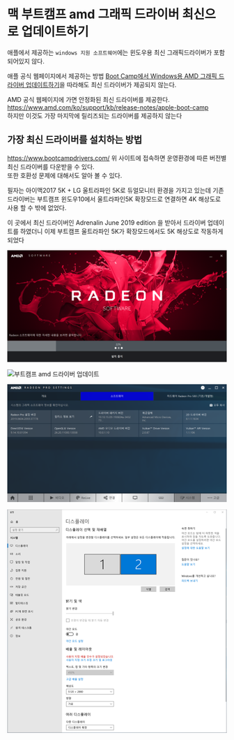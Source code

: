 # 맥 부트캠프 amd 그래픽 드라이버 최신으로 업데이트하기

애플에서 제공하는 `windows 지원 소프트웨어`에는 윈도우용 최신 그래픽드라이버가 포함되어있지 않다.

애플 공식 웹페이지에서 제공하는 방법 [Boot Camp에서 Windows용 AMD 그래픽 드라이버 업데이트하기](https://support.apple.com/ko-kr/HT208908)을 따라해도 최신 드라이버가 제공되지 않는다.

AMD 공식 웹페이지에 가면 안정화된 최신 드라이버를 제공한다.  
<https://www.amd.com/ko/support/kb/release-notes/apple-boot-camp>  
하지만 이것도 가장 마지막에 릴리즈되는 드라이버를 제공하지 않는다

## 가장 최신 드라이버를 설치하는 방법

https://www.bootcampdrivers.com/
위 사이트에 접속하면 운영환경에 따른 버전별 최신 드라이버를 다운받을 수 있다.  
또한 호환성 문제에 대해서도 알아 볼 수 있다.

필자는 아이맥2017 5K + LG 울트라파인 5K로 듀얼모니터 환경을 가지고 있는데 기존 드라이버는 부트캠프 윈도우10에서 울트라파인5K 확장모드로 연결하면 4K 해상도로 사용 할 수 밖에 없었다.

이 곳에서 최신 드라이버인 Adrenalin June 2019 edition 을 받아서 드라이버 업데이트를 하였더니 이제 부트캠프 울트라파인 5K가 확장모드에서도 5K 해상도로 작동하게 되었다

![부트캠프 amd 드라이버 업데이트](./imgs/amd.PNG)

![부트캠프 amd 드라이버 업데이트](./imgs/amd1.PNG)

![부트캠프 amd 드라이버 업데이트](./imgs/amd2.PNG)

![부트캠프 amd 드라이버 업데이트](./imgs/amd3.PNG)
